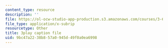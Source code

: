 ```yaml
---
content_type: resource
description: ''
file: https://ol-ocw-studio-app-production.s3.amazonaws.com/courses/3-60-symmetry-structure-and-tensor-properties-of-materials-fall-2005/9bc47a2238b857a0945d49f0a0ea6998_B4xIxr3fB7c.vtt
file_type: application/x-subrip
resourcetype: Other
title: 3play caption file
uid: 9bc47a22-38b8-57a0-945d-49f0a0ea6998
---
```


